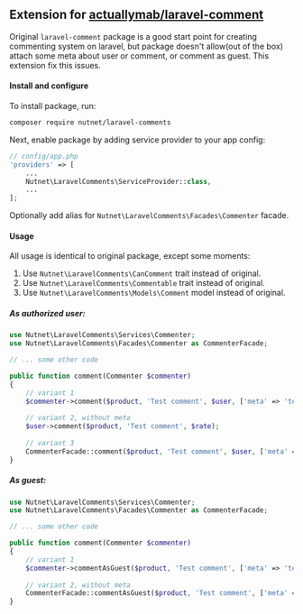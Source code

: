 ## Extension for [actuallymab/laravel-comment](https://github.com/actuallymab/laravel-comment)

Original `laravel-comment` package is a good start point for creating commenting system on laravel, 
but package doesn't allow(out of the box) attach some meta about user or comment, or comment as guest. This extension fix this issues.
 
 
#### Install and configure
 
To install package, run:
 
```bash
composer require nutnet/laravel-comments
```

Next, enable package by adding service provider to your app config:

```php
// config/app.php
'providers' => [
    ...
    Nutnet\LaravelComments\ServiceProvider::class,
    ...
];
```

Optionally add alias for `Nutnet\LaravelComments\Facades\Commenter` facade.

#### Usage

All usage is identical to original package, except some moments:

1. Use `Nutnet\LaravelComments\CanComment` trait instead of original.
1. Use `Nutnet\LaravelComments\Commentable` trait instead of original.
1. Use `Nutnet\LaravelComments\Models\Comment` model instead of original.

##### As authorized user:

```php
use Nutnet\LaravelComments\Services\Commenter;
use Nutnet\LaravelComments\Facades\Commenter as CommenterFacade;

// ... some other code

public function comment(Commenter $commenter)
{
    // variant 1
    $commenter->comment($product, 'Test comment', $user, ['meta' => 'test']);
    
    // variant 2, without meta
    $user->comment($product, 'Test comment', $rate);
    
    // variant 3
    CommenterFacade::comment($product, 'Test comment', $user, ['meta' => 'test']);
}
```

##### As guest:

```php
use Nutnet\LaravelComments\Services\Commenter;
use Nutnet\LaravelComments\Facades\Commenter as CommenterFacade;

// ... some other code

public function comment(Commenter $commenter)
{
    // variant 1
    $commenter->commentAsGuest($product, 'Test comment', ['meta' => 'test']);
    
    // variant 2, without meta
    CommenterFacade::commentAsGuest($product, 'Test comment', ['meta' => 'test']);
}
```